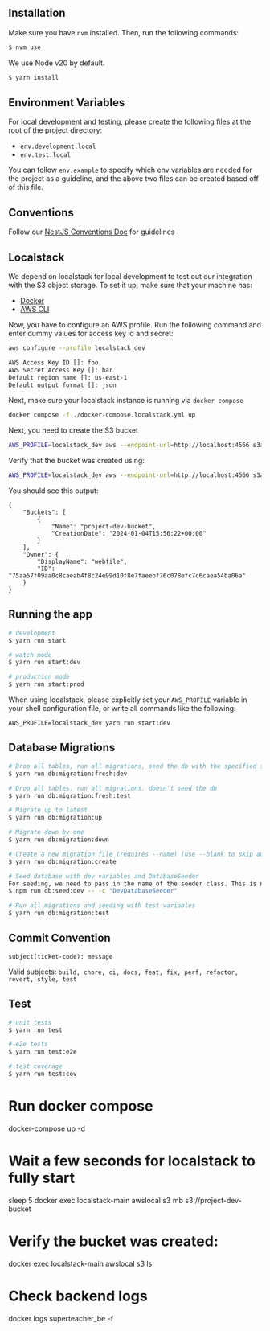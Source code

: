 ## Installation

Make sure you have `nvm` installed. Then, run the following commands:

```bash
$ nvm use
```

We use Node v20 by default.

```bash
$ yarn install
```
## Environment Variables
For local development and testing, please create the following files at the root of the project directory:

- `env.development.local`
- `env.test.local`

You can follow `env.example` to specify which env variables are needed for the project as a guideline, and the above two files can be created based off of this file.


## Conventions

Follow our [NestJS Conventions Doc](https://docs.google.com/document/d/1fBH7IJOy8ugQIxN64gHjv50Mn1cj2ZiqOYm4niP_WQU/edit) for guidelines

## Localstack

We depend on localstack for local development to test out our integration with the S3 object storage. To set it up, make sure that your machine has:

- [Docker](https://docs.docker.com/desktop/)
- [AWS CLI](https://docs.aws.amazon.com/cli/latest/userguide/getting-started-install.html)

Now, you have to configure an AWS profile. Run the following command and enter dummy values for access key id and secret:

```bash
aws configure --profile localstack_dev

AWS Access Key ID []: foo 
AWS Secret Access Key []: bar
Default region name []: us-east-1
Default output format []: json

```

Next, make sure your localstack instance is running via `docker compose`

```bash
docker compose -f ./docker-compose.localstack.yml up
```

Next, you need to create the S3 bucket
```bash
AWS_PROFILE=localstack_dev aws --endpoint-url=http://localhost:4566 s3api create-bucket --bucket project-dev-bucket
```

Verify that the bucket was created using:

```bash
AWS_PROFILE=localstack_dev aws --endpoint-url=http://localhost:4566 s3api list-buckets
```

You should see this output:

```
{
    "Buckets": [
        {
            "Name": "project-dev-bucket",
            "CreationDate": "2024-01-04T15:56:22+00:00"
        }
    ],
    "Owner": {
        "DisplayName": "webfile",
        "ID": "75aa57f09aa0c8caeab4f8c24e99d10f8e7faeebf76c078efc7c6caea54ba06a"
    }
}
```


## Running the app

```bash
# development
$ yarn run start

# watch mode
$ yarn run start:dev

# production mode
$ yarn run start:prod
```

When using localstack, please explicitly set your `AWS_PROFILE` variable in your shell configuration file, or write all commands like the following:

```
AWS_PROFILE=localstack_dev yarn run start:dev 
```

## Database Migrations

```bash
# Drop all tables, run all migrations, seed the db with the specified seeder class in the script
$ yarn run db:migration:fresh:dev

# Drop all tables, run all migrations, doesn't seed the db
$ yarn run db:migration:fresh:test 

# Migrate up to latest
$ yarn run db:migration:up

# Migrate down by one
$ yarn run db:migration:down

# Create a new migration file (requires --name) (use --blank to skip autogeneration)
$ yarn run db:migration:create

# Seed database with dev variables and DatabaseSeeder
For seeding, we need to pass in the name of the seeder class. This is not supported by `yarn`, so we use `npm`
$ npm run db:seed:dev -- -c "DevDatabaseSeeder"

# Run all migrations and seeding with test variables
$ yarn run db:migration:test
```

## Commit Convention
``subject(ticket-code): message``

Valid subjects:
``build, chore, ci, docs, feat, fix, perf, refactor, revert, style, test``

## Test

```bash
# unit tests
$ yarn run test

# e2e tests
$ yarn run test:e2e

# test coverage
$ yarn run test:cov
```


<!-- README FOR DOCKER -->

# Run docker compose
docker-compose up -d

# Wait a few seconds for localstack to fully start
sleep 5
docker exec localstack-main awslocal s3 mb s3://project-dev-bucket

# Verify the bucket was created:
docker exec localstack-main awslocal s3 ls

# Check backend logs
docker logs superteacher_be -f